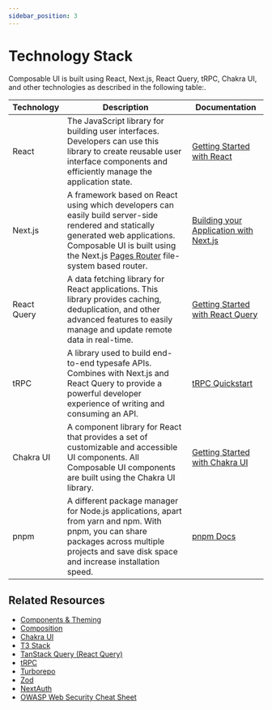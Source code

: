 ```yaml
---
sidebar_position: 3
---
```


# Technology Stack

Composable UI is built using React, Next.js, React Query, tRPC, Chakra UI, and other technologies as described in the following table:.

| Technology | Description | Documentation |
| - | - | - |
| React | The JavaScript library for building user interfaces. Developers can use this library to create reusable user interface components and efficiently manage the application state. | [Getting Started with React](https://reactjs.org/docs/getting-started.html) |
| Next.js | A framework based on React using which developers can easily build server-side rendered and statically generated web applications. Composable UI is built using the Next.js [Pages Router](https://nextjs.org/docs/pages/building-your-application/routing/pages-and-layouts) file-system based router. | [Building your Application with Next.js](https://nextjs.org/docs/pages/building-your-application/routing) |
| React Query | A data fetching library for React applications. This library provides caching, deduplication, and other advanced features to easily manage and update remote data in real-time. | [Getting Started with React Query](https://react-query-v3.tanstack.com/overview) |
| tRPC | A library used to build end-to-end typesafe APIs. Combines with Next.js and React Query to provide a powerful developer experience of writing and consuming an API. | [tRPC Quickstart](https://trpc.io/docs/quickstart)
| Chakra UI | A component library for React that provides a set of customizable and accessible UI components. All Composable UI components are built using the Chakra UI library. | [Getting Started with Chakra UI](https://chakra-ui.com/getting-started) |
| pnpm |A different package manager for Node.js applications, apart from yarn and npm. With pnpm, you can share packages across multiple projects and save disk space and increase installation speed. | [pnpm Docs](https://pnpm.io/) |

## Related Resources

- [Components & Theming](../design/components_and_theme.md)
- [Composition](../essentials/composition/overview.md)
- [Chakra UI](https://chakra-ui.com/)
- [T3 Stack](https://create.t3.gg/)
- [TanStack Query (React Query)](https://tanstack.com/query/v3/)
- [tRPC](https://trpc.io/docs/)
- [Turborepo](https://turbo.build/repo)
- [Zod](https://zod.dev/)
- [NextAuth](https://next-auth.js.org/)
- [OWASP Web Security Cheat Sheet](https://cheatsheetseries.owasp.org/cheatsheets/HTML5_Security_Cheat_Sheet.html)
